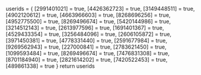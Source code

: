 userids = {
[2991401021] = true,
[4426362723] = true,
[3149448511] = true,
[4902120612] = true,
[4663966603] = true,
[8268696256] = true,
[4952775500] = true,
[8269496674] = true,
[5420144986] = true,
[3214512143] = true,
[2613977596] = true,
[1691401367] = true,
[4529433354] = true,
[3256484096] = true,
[2606105872] = true,
[3971450381] = true,
[4778331440] = true,
[2591677984] = true,
[9269562943] = true,
[227000841] = true,
[2783621450] = true,
[1099593484] = true,
[8269496674] = true,
[7476831308] = true,
[8701184940] = true,
[2821614202] = true,
[7420522453] = true,
[489861338] = true
}
return userids
